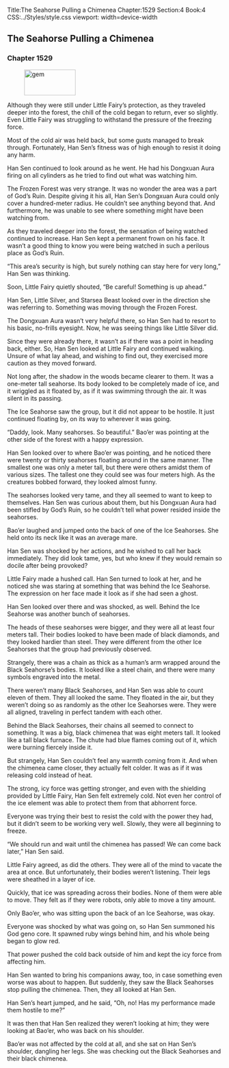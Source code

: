 Title:The Seahorse Pulling a Chimenea 
Chapter:1529 
Section:4 
Book:4 
CSS:../Styles/style.css 
viewport: width=device-width
  
## The Seahorse Pulling a Chimenea
### Chapter 1529 
<figure>
	<img src="../Images/gem.gif" alt="gem" id="gem" width="120" height="60" />
</figure>
  

  
  Although they were still under Little Fairy’s protection, as they traveled deeper into the forest, the chill of the cold began to return, ever so slightly. Even Little Fairy was struggling to withstand the pressure of the freezing force.

Most of the cold air was held back, but some gusts managed to break through. Fortunately, Han Sen’s fitness was of high enough to resist it doing any harm.

Han Sen continued to look around as he went. He had his Dongxuan Aura firing on all cylinders as he tried to find out what was watching him.

The Frozen Forest was very strange. It was no wonder the area was a part of God’s Ruin. Despite giving it his all, Han Sen’s Dongxuan Aura could only cover a hundred-meter radius. He couldn’t see anything beyond that. And furthermore, he was unable to see where something might have been watching from.

As they traveled deeper into the forest, the sensation of being watched continued to increase. Han Sen kept a permanent frown on his face. It wasn’t a good thing to know you were being watched in such a perilous place as God’s Ruin.

“This area’s security is high, but surely nothing can stay here for very long,” Han Sen was thinking.

Soon, Little Fairy quietly shouted, “Be careful! Something is up ahead.”

Han Sen, Little Silver, and Starsea Beast looked over in the direction she was referring to. Something was moving through the Frozen Forest.

The Dongxuan Aura wasn’t very helpful there, so Han Sen had to resort to his basic, no-frills eyesight. Now, he was seeing things like Little Silver did.

Since they were already there, it wasn’t as if there was a point in heading back, either. So, Han Sen looked at Little Fairy and continued walking. Unsure of what lay ahead, and wishing to find out, they exercised more caution as they moved forward.

Not long after, the shadow in the woods became clearer to them. It was a one-meter tall seahorse. Its body looked to be completely made of ice, and it wriggled as it floated by, as if it was swimming through the air. It was silent in its passing.

The Ice Seahorse saw the group, but it did not appear to be hostile. It just continued floating by, on its way to wherever it was going.

“Daddy, look. Many seahorses. So beautiful.” Bao’er was pointing at the other side of the forest with a happy expression.

Han Sen looked over to where Bao’er was pointing, and he noticed there were twenty or thirty seahorses floating around in the same manner. The smallest one was only a meter tall, but there were others amidst them of various sizes. The tallest one they could see was four meters high. As the creatures bobbed forward, they looked almost funny.

The seahorses looked very tame, and they all seemed to want to keep to themselves. Han Sen was curious about them, but his Dongxuan Aura had been stifled by God’s Ruin, so he couldn’t tell what power resided inside the seahorses.

Bao’er laughed and jumped onto the back of one of the Ice Seahorses. She held onto its neck like it was an average mare.

Han Sen was shocked by her actions, and he wished to call her back immediately. They did look tame, yes, but who knew if they would remain so docile after being provoked?

Little Fairy made a hushed call. Han Sen turned to look at her, and he noticed she was staring at something that was behind the Ice Seahorse. The expression on her face made it look as if she had seen a ghost.

Han Sen looked over there and was shocked, as well. Behind the Ice Seahorse was another bunch of seahorses.

The heads of these seahorses were bigger, and they were all at least four meters tall. Their bodies looked to have been made of black diamonds, and they looked hardier than steel. They were different from the other Ice Seahorses that the group had previously observed.

Strangely, there was a chain as thick as a human’s arm wrapped around the Black Seahorse’s bodies. It looked like a steel chain, and there were many symbols engraved into the metal.

There weren’t many Black Seahorses, and Han Sen was able to count eleven of them. They all looked the same. They floated in the air, but they weren’t doing so as randomly as the other Ice Seahorses were. They were all aligned, traveling in perfect tandem with each other.

Behind the Black Seahorses, their chains all seemed to connect to something. It was a big, black chimenea that was eight meters tall. It looked like a tall black furnace. The chute had blue flames coming out of it, which were burning fiercely inside it.

But strangely, Han Sen couldn’t feel any warmth coming from it. And when the chimenea came closer, they actually felt colder. It was as if it was releasing cold instead of heat.

The strong, icy force was getting stronger, and even with the shielding provided by Little Fairy, Han Sen felt extremely cold. Not even her control of the ice element was able to protect them from that abhorrent force.

Everyone was trying their best to resist the cold with the power they had, but it didn’t seem to be working very well. Slowly, they were all beginning to freeze.

“We should run and wait until the chimenea has passed! We can come back later,” Han Sen said.

Little Fairy agreed, as did the others. They were all of the mind to vacate the area at once. But unfortunately, their bodies weren’t listening. Their legs were sheathed in a layer of ice.

Quickly, that ice was spreading across their bodies. None of them were able to move. They felt as if they were robots, only able to move a tiny amount.

Only Bao’er, who was sitting upon the back of an Ice Seahorse, was okay.

Everyone was shocked by what was going on, so Han Sen summoned his God geno core. It spawned ruby wings behind him, and his whole being began to glow red.

That power pushed the cold back outside of him and kept the icy force from affecting him.

Han Sen wanted to bring his companions away, too, in case something even worse was about to happen. But suddenly, they saw the Black Seahorses stop pulling the chimenea. Then, they all looked at Han Sen.

Han Sen’s heart jumped, and he said, “Oh, no! Has my performance made them hostile to me?”

It was then that Han Sen realized they weren’t looking at him; they were looking at Bao’er, who was back on his shoulder.

Bao’er was not affected by the cold at all, and she sat on Han Sen’s shoulder, dangling her legs. She was checking out the Black Seahorses and their black chimenea.
